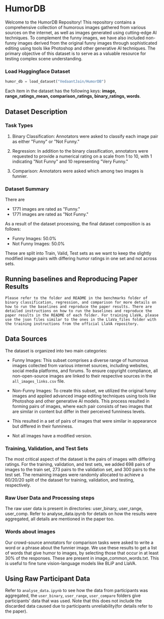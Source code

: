 # HumorDB

Welcome to the HumorDB Repository! This repository contains a comprehensive collection of humorous images gathered from various sources on the internet, as well as images generated using cutting-edge AI techniques. To complement the funny images, we have also included non-funny images derived from the original funny images through sophisticated editing using tools like Photoshop and other generative AI techniques. The primary objective of this dataset is to serve as a valuable resource for testing complex scene understanding.

### Load Huggingface Dataset

```python
humor_db = load_dataset("VedaantJain/HumorDB")
```

Each item in the dataset has the following keys: **image, range_ratings_mean, comparison_ratings, binary_ratings, words**.


## Dataset Description
### Task Types

1. Binary Classification: Annotators were asked to classify each image pair as either "Funny" or "Not Funny."

2. Regression: In addition to the binary classification, annotators were requested to provide a numerical rating on a scale from 1 to 10, with 1 indicating "Not Funny" and 10 representing "Very Funny."

3. Comparison: Annotators were asked which among two images is funnier.

### Dataset Summary

There are

- 1771 images are rated as "Funny."
- 1771 images are rated as "Not Funny."

As a result of the dataset processing, the final dataset composition is as follows:

- Funny Images: 50.0%
- Not Funny Images: 50.0%

These are split into Train, Valid, Test sets as we want to keep the slightly modified image pairs with differing humor ratings in one set and not across sets.


## Running baselines and Reproducing Paper Results

    Please refer to the folder and README in the benchmarks folder of binary classification, regression, and comparison for more details on how to run the baselines and reproduce the paper results. There are detailed instructions on how to run the baselines and reproduce the paper results in the README of each folder. For training LlaVA, please use the json files similar to the ones in the LlaVa_files folder with the training instructions from the official LlaVA repository.

## Data Sources

The dataset is organized into two main categories:

* Funny Images: This subset comprises a diverse range of humorous images collected from various internet sources, including websites, social media platforms, and forums. To ensure copyright compliance, all non-open-source images are linked to their respective sources in the `all_images_links.csv` file.

* Non-Funny Images: To create this subset, we utilized the original funny images and applied advanced image editing techniques using tools like Photoshop and other generative AI models. This process resulted in forming pairs of images, where each pair consists of two images that are similar in content but differ in their perceived funniness levels.
* This resulted in a set of pairs of images that were similar in appearance but differed in their funniness.
* Not all images have a modified version.

### Training, Validation, and Test Sets
The most critical aspect of the dataset is the pairs of images with differing ratings. For the training, validation, and test sets, we added 698 pairs of images to the train set, 273 pairs to the validation set, and 300 pairs to the test set. The remaining images were randomly allocated to achieve a 60/20/20 split of the dataset for training, validation, and testing, respectively.

### Raw User Data and Processing steps
The raw user data is present in directories: user_binary, user_range, user_comp. Refer to analyse_data.ipynb for details on how the results were aggregated, all details are mentioned in the paper too.

### Words about images
Our crowd-source annotators for comparison tasks were asked to write a word or a phrase about the funnier image. We use these results to get a list of words that give humor to images, by selecting those that occur in at least 30% of the responses. These are present in image_common_words.txt. This is useful to fine tune vision-language models like BLiP and LlaVA.

## Using Raw Participant Data
Refer to `analyse_data.ipynb` to see how the data from participants was aggregated, the `user_binary`, `user_range`, `user_compare` folders give participants' data that was used. Note that this does not include the discarded data caused due to participants unreliability(for details refer to the paper). 